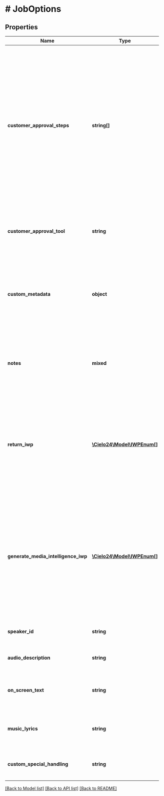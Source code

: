 # # JobOptions

## Properties

Name | Type | Description | Notes
------------ | ------------- | ------------- | -------------
**customer_approval_steps** | **string[]** | Requires your approval of a job at specified points in the workflow. When the job is ready for approval you will be emailed a link that will take you to a web based tool you can use to view, edit and approve the job. You may request approval at two points in the workflow: before translation and before the job is returned. | [optional]
**customer_approval_tool** | **string** | Determines which web based tool to use for viewing, editing and approving jobs. | [optional] [default to 'CIELO24']
**custom_metadata** | **object** | A JSON dictionary of key value pairs. These will be used as substitution strings when building the callback URL and custom DFXP caption header. | [optional]
**notes** | **mixed** | Allows you to provide text that will be displayed to the transcriber when the job is processed. An HTML included will be escaped. | [optional]
**return_iwp** | [**\Cielo24\Model\IWPEnum[]**](IWPEnum.md) | Allows you to receive additional callbacks when interim versions of the job are completed. If you specified a callback_url, then a callback will sent for FINAL regardless of the value of this option. | [optional]
**generate_media_intelligence_iwp** | [**\Cielo24\Model\IWPEnum[]**](IWPEnum.md) | Requests that media intelligence be generated for the specified interim/final versions of the transcript. Media intelligence data is added to the ElementList and can be retrieve using the get_elementlist API call. See [ElementList](https://cielo24.readthedocs.io/en/latest/output_formats/elementlist.html#media-intelligence-label) for details. | [optional]
**speaker_id** | **string** | Requests that speaker names be identified. | [optional] [default to 'false']
**audio_description** | **string** | Requests that all noises and sounds be identified. | [optional] [default to 'false']
**on_screen_text** | **string** | Requests that any text that appears in the media be added to the transcription. | [optional] [default to 'false']
**music_lyrics** | **string** | Requests that lyrics to songs be transcribed instead of labeled [MUSIC]. | [optional] [default to 'false']
**custom_special_handling** | **string** | Requests that transcribers follow submitted instruction set. | [optional] [default to 'false']

[[Back to Model list]](../../README.md#models) [[Back to API list]](../../README.md#endpoints) [[Back to README]](../../README.md)
